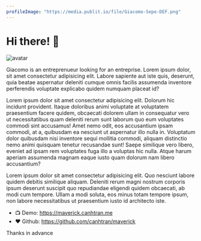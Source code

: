 ```yaml
---
profileImage: "https://media.publit.io/file/Giacomo-Sepe-DEF.png"
---
```


# Hi there! 👋

<img class="avatar" src="https://avataaars.io/?avatarStyle=Circle&topType=ShortHairShortCurly&accessoriesType=Prescription02&hairColor=Black&facialHairType=Blank&clotheType=BlazerShirt&eyeType=Happy&eyebrowType=DefaultNatural&mouthType=Default&skinColor=Pale" alt="avatar">

Giacomo is an entreprenueur looking for an entreprise.
Lorem ipsum dolor, sit amet consectetur adipisicing elit. Labore sapiente aut iste quis, deserunt, quia beatae aspernatur deleniti cumque omnis facilis assumenda inventore perferendis voluptate explicabo quidem numquam placeat id?

Lorem ipsum dolor sit amet consectetur adipisicing elit. Dolorum hic incidunt provident. Itaque doloribus animi voluptate at voluptatem praesentium facere quidem, obcaecati dolorem ullam in consequatur vero ut necessitatibus quam deleniti rerum sunt laborum quo eum voluptates commodi sint accusamus! Amet nemo odit, eos accusantium ipsam commodi, at a, quibusdam ea nesciunt ut aspernatur illo nulla in. Voluptatum dolor quibusdam nisi inventore sequi mollitia commodi, aliquam distinctio nemo animi quisquam tenetur recusandae sunt! Saepe similique vero libero, eveniet ad ipsam rem voluptates fuga illo a voluptas hic nulla. Atque harum aperiam assumenda magnam eaque iusto quam dolorum nam libero accusantium?

Lorem ipsum dolor sit amet consectetur adipisicing elit. Quo nesciunt labore quidem debitis similique aliquam. Deleniti rerum magni nostrum corporis ipsum deserunt suscipit quo repudiandae eligendi quidem obcaecati, ab modi cum tempore. Ullam a modi soluta, eos minus totam tempore ipsum, non labore necessitatibus ut praesentium iusto id architecto iste.

- 📺 Demo: https://maverick.canhtran.me
- ❤️ Github: https://github.com/canhtran/maverick

Thanks in advance

